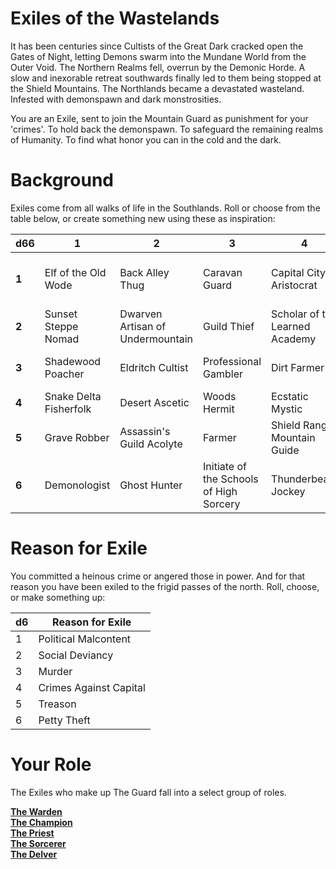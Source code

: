 # Exiles of the Wastelands
It has been centuries since Cultists of the Great Dark cracked open the Gates of Night, letting Demons swarm into the Mundane World from the Outer Void. The Northern Realms fell, overrun by the Demonic Horde. A slow and inexorable retreat southwards finally led to them being stopped at the Shield Mountains. The Northlands became a devastated wasteland. Infested with demonspawn and dark monstrosities.

You are an Exile, sent to join the Mountain Guard as punishment for your 'crimes'. To hold back the demonspawn. To safeguard the remaining realms of Humanity. To find what honor you can in the cold and the dark.

# Background
Exiles come from all walks of life in the Southlands. Roll or choose from the table below, or create something new using these as inspiration:

| d66 | 1 | 2 | 3 | 4 | 5 | 6 |
| - | - | - | - | - | - | - |
| **1** | Elf of the Old Wode | Back Alley Thug | Caravan Guard | Capital City Aristocrat | Acolyte of the Thousand Temples | Capital City Street Urchin |
| **2** | Sunset Steppe Nomad | Dwarven Artisan of Undermountain | Guild Thief | Scholar of the Learned Academy | City Watch | Shadewood Forester |
| **3** | Shadewood Poacher | Eldritch Cultist | Professional Gambler | Dirt Farmer | Sheltered Sea Pirate | Merchant |Roadhouse Innkeeper | Guild Artisan | Pit Gladiator | Pickpocket | Scion of the Nobility |
| **4** | Snake Delta Fisherfolk | Desert Ascetic | Woods Hermit | Ecstatic Mystic | Woods Witch | Back Alley Alchemist |
| **5** | Grave Robber | Assassin's Guild Acolyte | Farmer | Shield Range Mountain Guide | Elven Scout | Dwarven Miner |
| **6** | Demonologist | Ghost Hunter | Initiate of the Schools of High Sorcery | Thunderbeast Jockey | Merchant Sailor | Reborn Undead |

# Reason for Exile
You committed a heinous crime or angered those in power. And for that reason you have been exiled to the frigid passes of the north. Roll, choose, or make something up:

| d6 | Reason for Exile |
| -- | ---------------- |
| 1 | Political Malcontent |
| 2 | Social Deviancy |
| 3 | Murder |
| 4 | Crimes Against Capital |
| 5 | Treason |
| 6 | Petty Theft |

# Your Role
The Exiles who make up The Guard fall into a select group of roles.

[**The Warden**](warden.md)  
[**The Champion**](champion.md)  
[**The Priest**](priest.md)  
[**The Sorcerer**](sorcerer.md)  
[**The Delver**](delver.md)

